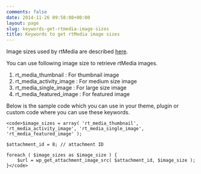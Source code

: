 ```yaml
---
comments: false
date: 2014-11-26 09:58:08+00:00
layout: page
slug: keywords-get-rtmedia-image-sizes
title: Keywords to get rtMedia image sizes
---
```


Image sizes used by rtMedia are described [here](http://docs.rtcamp.com/rtmedia/getting-started/settings/#ImageSizes).

You can use following image size to retrieve rtMedia images.

1. rt_media_thumbnail  : For thumbnail image
2. rt_media_activity_image : For medium size image
3. rt_media_single_image : For large size image
4. rt_media_featured_image : For featured image

Below is the sample code which you can use in your theme, plugin or custom code where you can use these keywords.


    
    <code>$image_sizes = array( 'rt_media_thumbnail', 'rt_media_activity_image', 'rt_media_single_image', 'rt_media_featured_image' );
    
    $attachment_id = 8; // attachment ID
    
    foreach ( $image_sizes as $image_size ) {
        $url = wp_get_attachment_image_src( $attachment_id, $image_size );
    }</code>




